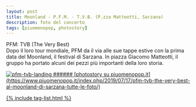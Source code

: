 ```yaml
---
layout: post
title: Moonland - P.F.M. - T.V.B. (P.zza Matteotti, Sarzana)
description: foto del concerto
tags: [piuomenopop, photostory]
---
```

PFM: TVB (The Very Best)\
Dopo il loro tour mondiale, PFM da il via alle sue tappe estive con la prima data del Moonland, il festival di Sarzana. In piazza Giacomo Matteotti, il gruppo ha portato alcuni dei pezzi più importanti della loro storia.

<a href="https://www.piuomenopop.it/index.php/2019/07/17/pfm-tvb-the-very-best-al-moonland-di-sarzana-tutte-le-foto/" >
<img alt="pfm-tvb-landing" src="https://res.cloudinary.com/lorenzoantei-github-io/image/upload/v1599385930/live/2019/moonland/pfm-tvb-14_zzkwcv.jpg">
###### [photostory su piuomenopop.it](https://www.piuomenopop.it/index.php/2019/07/17/pfm-tvb-the-very-best-al-moonland-di-sarzana-tutte-le-foto/)

{% include tag-list.html %}
